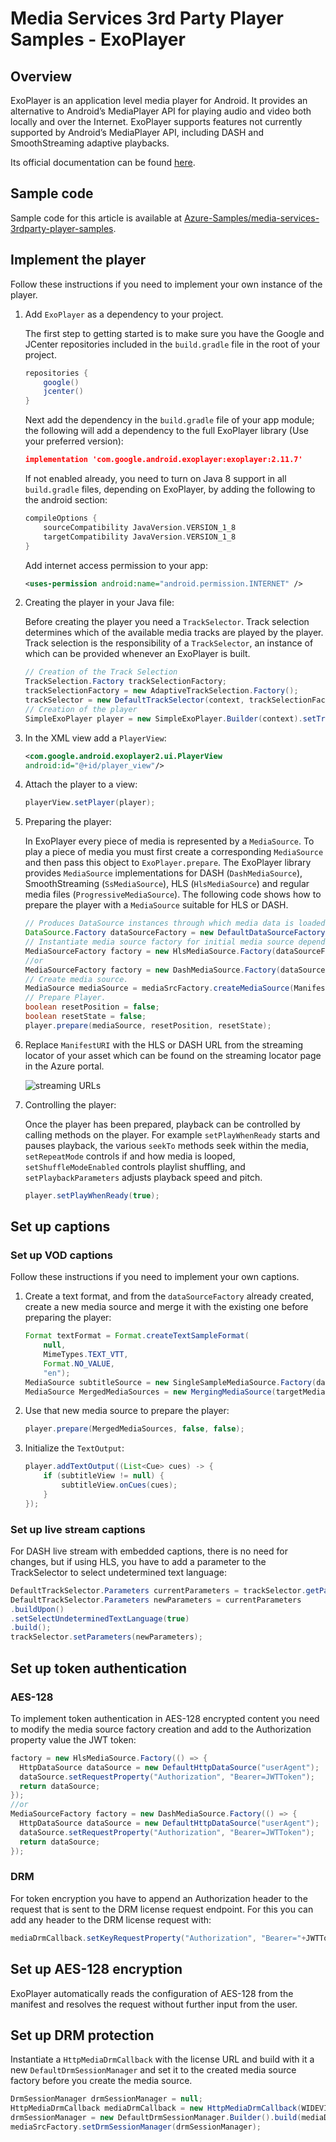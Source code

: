 # Media Services 3rd Party Player Samples - ExoPlayer

## Overview

ExoPlayer is an application level media player for Android. It provides an alternative to Android’s MediaPlayer API for playing audio and video both locally and over the Internet. ExoPlayer supports features not currently supported by Android’s MediaPlayer API, including DASH and SmoothStreaming adaptive playbacks.

Its official documentation can be found [here](https://exoplayer.dev/ "ExoPlayer documentation").

## Sample code

Sample code for this article is available at [Azure-Samples/media-services-3rdparty-player-samples](https://github.com/Azure-Samples/media-services-3rdparty-player-samples).

## Implement the player

Follow these instructions if you need to implement your own instance of the player.

1. Add `ExoPlayer` as a dependency to your project.

    The first step to getting started is to make sure you have the Google and JCenter repositories included in the `build.gradle` file in the root of your project.

    ```gradle
    repositories {
        google()
        jcenter()
    }
    ```

    Next add the dependency in the `build.gradle` file of your app module;  the following will add a dependency to the full ExoPlayer library (Use your preferred version):

    ```json
    implementation 'com.google.android.exoplayer:exoplayer:2.11.7'
    ```

    If not enabled already, you need to turn on Java 8 support in all `build.gradle` files, depending on ExoPlayer, by adding the following to the android section:

    ```gradle
    compileOptions {
        sourceCompatibility JavaVersion.VERSION_1_8
        targetCompatibility JavaVersion.VERSION_1_8
    }
    ```

    Add internet access permission to your app:

    ```xml
    <uses-permission android:name="android.permission.INTERNET" />
    ```

2. Creating the player in your Java file:
  
    Before creating the player you need a `TrackSelector`. Track selection determines which of the available media tracks are played by the player.
    Track selection is the responsibility of a `TrackSelector`, an instance of which can be provided whenever an ExoPlayer is built.

    ```java
    // Creation of the Track Selection
    TrackSelection.Factory trackSelectionFactory;
    trackSelectionFactory = new AdaptiveTrackSelection.Factory();
    trackSelector = new DefaultTrackSelector(context, trackSelectionFactory);
    // Creation of the player
    SimpleExoPlayer player = new SimpleExoPlayer.Builder(context).setTrackSelector(trackSelector).build();
    ```

3. In the XML view add a `PlayerView`:

    ```xml
    <com.google.android.exoplayer2.ui.PlayerView
    android:id="@+id/player_view"/>
    ```

4. Attach the player to a view:

    ```java
    playerView.setPlayer(player);
    ```

5. Preparing the player:

    In ExoPlayer every piece of media is represented by a `MediaSource`. To play a piece of media you must first create a corresponding `MediaSource` and then pass this object to `ExoPlayer.prepare`. The ExoPlayer library provides `MediaSource` implementations for DASH (`DashMediaSource`), SmoothStreaming (`SsMediaSource`), HLS (`HlsMediaSource`) and regular media files (`ProgressiveMediaSource`). The following code shows how to prepare the player with a `MediaSource` suitable for HLS or DASH.

    ```java
    // Produces DataSource instances through which media data is loaded.
    DataSource.Factory dataSourceFactory = new DefaultDataSourceFactory(context, "userAgent");
    // Instantiate media source factory for initial media source depending the streaming protocol specified.
    MediaSourceFactory factory = new HlsMediaSource.Factory(dataSourceFactory);
    //or
    MediaSourceFactory factory = new DashMediaSource.Factory(dataSourceFactory);
    // Create media source.
    MediaSource mediaSource = mediaSrcFactory.createMediaSource(ManifestURI);
    // Prepare Player.
    boolean resetPosition = false;
    boolean resetState = false;
    player.prepare(mediaSource, resetPosition, resetState);
    ```

6. Replace `ManifestURI`  with the HLS or DASH URL from the streaming locator of your asset which can be found on the streaming locator page in the Azure portal.

    ![streaming URLs](../images/streaming-urls.png)

7. Controlling the player:

    Once the player has been prepared, playback can be controlled by calling methods on the player. For example `setPlayWhenReady` starts and pauses playback, the various `seekTo` methods seek within the media, `setRepeatMode` controls if and how media is looped, `setShuffleModeEnabled` controls playlist shuffling, and `setPlaybackParameters` adjusts playback speed and pitch.

    ```java
    player.setPlayWhenReady(true);
    ```

## Set up captions

### Set up VOD captions

Follow these instructions if you need to implement your own captions.

1. Create a text format, and from the `dataSourceFactory` already created, create a new media source and merge it with the existing one before preparing the player:

    ```java
    Format textFormat = Format.createTextSampleFormat(
        null,
        MimeTypes.TEXT_VTT,
        Format.NO_VALUE,
        "en");
    MediaSource subtitleSource = new SingleSampleMediaSource.Factory(dataSourceFactory).createMediaSource(subtitleUri, textFormat, C.TIME_UNSET);
    MediaSource MergedMediaSources = new MergingMediaSource(targetMediaSource, subtitleSource);
    ```

2. Use that new media source to prepare the player:

    ```java
    player.prepare(MergedMediaSources, false, false);
    ```

3. Initialize the `TextOutput`:

    ```java
    player.addTextOutput((List<Cue> cues) -> {
        if (subtitleView != null) {
            subtitleView.onCues(cues);
        }
    });
    ```

### Set up live stream captions

For DASH live stream with embedded captions, there is no need for changes, but if using HLS, you have to add a parameter to the TrackSelector to select undetermined text language:

```java
DefaultTrackSelector.Parameters currentParameters = trackSelector.getParameters();
DefaultTrackSelector.Parameters newParameters = currentParameters
.buildUpon()
.setSelectUndeterminedTextLanguage(true)
.build();
trackSelector.setParameters(newParameters);
```

## Set up token authentication

### AES-128

To implement token authentication in AES-128 encrypted content you need to modify the media source factory creation and add to the Authorization property value the JWT token:

```java
factory = new HlsMediaSource.Factory(() => {
  HttpDataSource dataSource = new DefaultHttpDataSource("userAgent");
  dataSource.setRequestProperty("Authorization", "Bearer=JWTToken");
  return dataSource;
});
//or
MediaSourceFactory factory = new DashMediaSource.Factory(() => {
  HttpDataSource dataSource = new DefaultHttpDataSource("userAgent");
  dataSource.setRequestProperty("Authorization", "Bearer=JWTToken");
  return dataSource;
});
```

### DRM

For token encryption you have to append an Authorization header to the request that is sent to the DRM license request endpoint. For this you can add any header to the DRM license request with:

```java
mediaDrmCallback.setKeyRequestProperty("Authorization", "Bearer="+JWTToken);
```

## Set up AES-128 encryption

ExoPlayer automatically reads the configuration of AES-128 from the manifest and resolves the request without further input from the user.

## Set up DRM protection

Instantiate a `HttpMediaDrmCallback` with the license URL and build with it a new `DefaultDrmSessionManager` and set it to the created media source factory before you create the media source.

```java
DrmSessionManager drmSessionManager = null;
HttpMediaDrmCallback mediaDrmCallback = new HttpMediaDrmCallback(WIDEVINE_LICENSE_URL, new DefaultHttpDataSourceFactory("Player-Test"));
drmSessionManager = new DefaultDrmSessionManager.Builder().build(mediaDrmCallback);
mediaSrcFactory.setDrmSessionManager(drmSessionManager);
```
